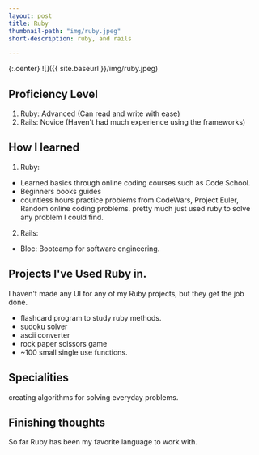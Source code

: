 ```yaml
---
layout: post
title: Ruby
thumbnail-path: "img/ruby.jpeg"
short-description: ruby, and rails

---
```


{:.center}
![]({{ site.baseurl }}/img/ruby.jpeg)

## Proficiency Level

1. Ruby: Advanced (Can read and write with ease)
2. Rails: Novice (Haven't had much experience using the frameworks)

## How I learned

1. Ruby:
 - Learned basics through online coding courses such as Code School.
 - Beginners books guides
 - countless hours practice problems from CodeWars, Project Euler, Random online coding problems. pretty much just used ruby to solve any problem I could find.
2. Rails:
 - Bloc: Bootcamp for software engineering.

## Projects I've Used Ruby in.

I haven't made any UI for any of my Ruby projects, but they get the job done.

- flashcard program to study ruby methods.
- sudoku solver
- ascii converter
- rock paper scissors game
- ~100 small single use functions.


## Specialities

creating algorithms for solving everyday problems.


## Finishing thoughts

So far Ruby has been my favorite language to work with.
